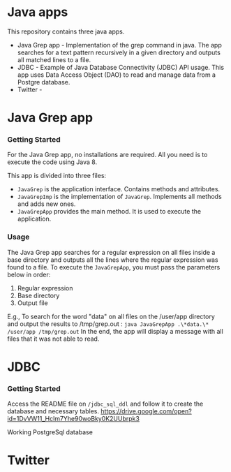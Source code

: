 # Java apps
This repository contains three java apps.
- Java Grep app - Implementation of the grep command in java. The app searches for a text pattern recursively in a given directory and outputs all matched lines to a file.
- JDBC - Example of Java Database Connectivity (JDBC) API usage. This app uses Data Access Object (DAO) to read and manage data from a Postgre database.
- Twitter - 

# Java Grep app
### Getting Started
For the Java Grep app, no installations are required. All you need is to execute the code using Java 8.

This app is divided into three files:
 - `JavaGrep` is the application interface. Contains methods and attributes.
 - `JavaGrepImp` is the implementation of `JavaGrep`. Implements all methods and adds new ones.
 - `JavaGrepApp` provides the main method. It is used to execute the application.

### Usage
The Java Grep app searches for a regular expression on all files inside a base directory and outputs all the lines where the regular expression was found to a file.
To execute the `JavaGrepApp`, you must pass the parameters below in order:
 1. Regular expression
 2. Base directory
 3. Output file

E.g., To search for the word "data" on all files on the /user/app directory and output the results to /tmp/grep.out :
 `java JavaGrepApp .\*data.\* /user/app /tmp/grep.out`
 In the end, the app will display a message with all files that it was not able to read.
 # JDBC 
  ### Getting Started
 Access the README file on `/jdbc_sql_ddl` and follow it to create the database and necessary tables.
 https://drive.google.com/open?id=1DvVW11_Hclm7Yhe90woBky0K2UUbrpk3


  
 Working PostgreSql database
 # Twitter
<!--stackedit_data:
eyJoaXN0b3J5IjpbLTIwOTQ0NDY4MDcsLTE2NDcyNzc1OTIsLT
EyOTI5MTYyMTIsODczMTExMDAzLC0xNDI5NTI1NDE2LC0yMDgx
MzQ0NDAwLC00Njc1Njk5ODksMTg2NzE0MTcyNywtMTY5ODgwMT
I1NywyMDQxNDQyOTY1XX0=
-->